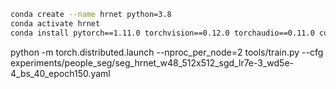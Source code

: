 


```bash
conda create --name hrnet python=3.8
conda activate hrnet
conda install pytorch==1.11.0 torchvision==0.12.0 torchaudio==0.11.0 cudatoolkit=11.3 -c pytorch
```



python -m torch.distributed.launch --nproc_per_node=2 tools/train.py --cfg experiments/people_seg/seg_hrnet_w48_512x512_sgd_lr7e-3_wd5e-4_bs_40_epoch150.yaml